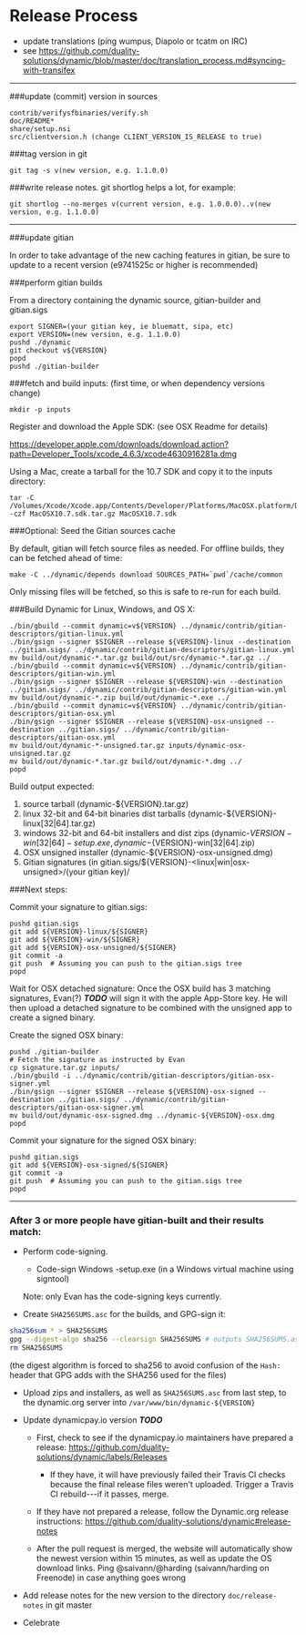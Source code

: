 Release Process
====================

* update translations (ping wumpus, Diapolo or tcatm on IRC)
* see https://github.com/duality-solutions/dynamic/blob/master/doc/translation_process.md#syncing-with-transifex

* * *

###update (commit) version in sources

	contrib/verifysfbinaries/verify.sh
	doc/README*
	share/setup.nsi
	src/clientversion.h (change CLIENT_VERSION_IS_RELEASE to true)

###tag version in git

	git tag -s v(new version, e.g. 1.1.0.0)

###write release notes. git shortlog helps a lot, for example:

	git shortlog --no-merges v(current version, e.g. 1.0.0.0)..v(new version, e.g. 1.1.0.0)

* * *

###update gitian

 In order to take advantage of the new caching features in gitian, be sure to update to a recent version (e9741525c or higher is recommended)

###perform gitian builds

 From a directory containing the dynamic source, gitian-builder and gitian.sigs

	export SIGNER=(your gitian key, ie bluematt, sipa, etc)
	export VERSION=(new version, e.g. 1.1.0.0)
	pushd ./dynamic
	git checkout v${VERSION}
	popd
	pushd ./gitian-builder

###fetch and build inputs: (first time, or when dependency versions change)
 
	mkdir -p inputs

 Register and download the Apple SDK: (see OSX Readme for details)
 
 https://developer.apple.com/downloads/download.action?path=Developer_Tools/xcode_4.6.3/xcode4630916281a.dmg
 
 Using a Mac, create a tarball for the 10.7 SDK and copy it to the inputs directory:
 
	tar -C /Volumes/Xcode/Xcode.app/Contents/Developer/Platforms/MacOSX.platform/Developer/SDKs/ -czf MacOSX10.7.sdk.tar.gz MacOSX10.7.sdk

###Optional: Seed the Gitian sources cache

  By default, gitian will fetch source files as needed. For offline builds, they can be fetched ahead of time:

	make -C ../dynamic/depends download SOURCES_PATH=`pwd`/cache/common

  Only missing files will be fetched, so this is safe to re-run for each build.

###Build Dynamic for Linux, Windows, and OS X:

	./bin/gbuild --commit dynamic=v${VERSION} ../dynamic/contrib/gitian-descriptors/gitian-linux.yml
	./bin/gsign --signer $SIGNER --release ${VERSION}-linux --destination ../gitian.sigs/ ../dynamic/contrib/gitian-descriptors/gitian-linux.yml
	mv build/out/dynamic-*.tar.gz build/out/src/dynamic-*.tar.gz ../
	./bin/gbuild --commit dynamic=v${VERSION} ../dynamic/contrib/gitian-descriptors/gitian-win.yml
	./bin/gsign --signer $SIGNER --release ${VERSION}-win --destination ../gitian.sigs/ ../dynamic/contrib/gitian-descriptors/gitian-win.yml
	mv build/out/dynamic-*.zip build/out/dynamic-*.exe ../
	./bin/gbuild --commit dynamic=v${VERSION} ../dynamic/contrib/gitian-descriptors/gitian-osx.yml
	./bin/gsign --signer $SIGNER --release ${VERSION}-osx-unsigned --destination ../gitian.sigs/ ../dynamic/contrib/gitian-descriptors/gitian-osx.yml
	mv build/out/dynamic-*-unsigned.tar.gz inputs/dynamic-osx-unsigned.tar.gz
	mv build/out/dynamic-*.tar.gz build/out/dynamic-*.dmg ../
	popd
  Build output expected:

  1. source tarball (dynamic-${VERSION}.tar.gz)
  2. linux 32-bit and 64-bit binaries dist tarballs (dynamic-${VERSION}-linux[32|64].tar.gz)
  3. windows 32-bit and 64-bit installers and dist zips (dynamic-${VERSION}-win[32|64]-setup.exe, dynamic-${VERSION}-win[32|64].zip)
  4. OSX unsigned installer (dynamic-${VERSION}-osx-unsigned.dmg)
  5. Gitian signatures (in gitian.sigs/${VERSION}-<linux|win|osx-unsigned>/(your gitian key)/

###Next steps:

Commit your signature to gitian.sigs:

	pushd gitian.sigs
	git add ${VERSION}-linux/${SIGNER}
	git add ${VERSION}-win/${SIGNER}
	git add ${VERSION}-osx-unsigned/${SIGNER}
	git commit -a
	git push  # Assuming you can push to the gitian.sigs tree
	popd

  Wait for OSX detached signature:
	Once the OSX build has 3 matching signatures, Evan(?) ***TODO*** will sign it with the apple App-Store key.
	He will then upload a detached signature to be combined with the unsigned app to create a signed binary.

  Create the signed OSX binary:

	pushd ./gitian-builder
	# Fetch the signature as instructed by Evan
	cp signature.tar.gz inputs/
	./bin/gbuild -i ../dynamic/contrib/gitian-descriptors/gitian-osx-signer.yml
	./bin/gsign --signer $SIGNER --release ${VERSION}-osx-signed --destination ../gitian.sigs/ ../dynamic/contrib/gitian-descriptors/gitian-osx-signer.yml
	mv build/out/dynamic-osx-signed.dmg ../dynamic-${VERSION}-osx.dmg
	popd

Commit your signature for the signed OSX binary:

	pushd gitian.sigs
	git add ${VERSION}-osx-signed/${SIGNER}
	git commit -a
	git push  # Assuming you can push to the gitian.sigs tree
	popd

-------------------------------------------------------------------------

### After 3 or more people have gitian-built and their results match:

- Perform code-signing.

    - Code-sign Windows -setup.exe (in a Windows virtual machine using signtool)

  Note: only Evan has the code-signing keys currently.

- Create `SHA256SUMS.asc` for the builds, and GPG-sign it:
```bash
sha256sum * > SHA256SUMS
gpg --digest-algo sha256 --clearsign SHA256SUMS # outputs SHA256SUMS.asc
rm SHA256SUMS
```
(the digest algorithm is forced to sha256 to avoid confusion of the `Hash:` header that GPG adds with the SHA256 used for the files)

- Upload zips and installers, as well as `SHA256SUMS.asc` from last step, to the dynamic.org server
  into `/var/www/bin/dynamic-${VERSION}`

- Update dynamicpay.io version ***TODO***

  - First, check to see if the dynamicpay.io maintainers have prepared a
    release: https://github.com/duality-solutions/dynamic/labels/Releases

      - If they have, it will have previously failed their Travis CI
        checks because the final release files weren't uploaded.
        Trigger a Travis CI rebuild---if it passes, merge.

  - If they have not prepared a release, follow the Dynamic.org release
    instructions: https://github.com/duality-solutions/dynamic#release-notes

  - After the pull request is merged, the website will automatically show the newest version within 15 minutes, as well
    as update the OS download links. Ping @saivann/@harding (saivann/harding on Freenode) in case anything goes wrong

- Add release notes for the new version to the directory `doc/release-notes` in git master

- Celebrate
